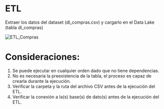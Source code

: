 # ETL  
Extraer los datos del dataset (dl_compras.csv) y cargarlo en el Data Lake (tabla dl_compras)  

![ETL_Compras](https://github.com/user-attachments/assets/aa7eeaa8-e8bc-4331-bd49-6beb46e3e61a)  

# Consideraciones:  
1. Se puede ejecutar en cualquier orden dado que no tiene dependencias.  
2. No es necesaria la preexistencia de la tabla, el proceso es capaz de crearla durante la ejecución.  
3. Verificar la carpeta y la ruta del archivo CSV antes de la ejecución del ETL.  
4. Verificar la conexión a la(s) base(s) de dato(s) antes de la ejecución del ETL.

